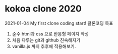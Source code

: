 # kokoa clone 2020

2021-01-04 My first clone coding start!
클론코딩 목표

1. 순수 html과 css 으로 반응형 페이지 작성
2. 처음 다루는 git과 github 친숙해지기
3. vanilla.js 까지 추후에 적용해보기.
